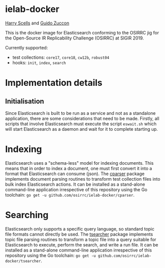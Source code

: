 # ielab-docker

[Harry Scells](https://ielab.io/people/harry-scells) and [Guido Zuccon](https://ielab.io/people/guido-zuccon)

This is the docker image for Elasticsearch conforming to the OSIRRC jig for the Open-Source IR Replicability Challenge (OSIRRC) at SIGIR 2019.

Currently supported:

 - test collections: `core17`, `core18`, `cw12b`, `robust04` 
 - hooks: `init`, `index`, `search`
 
 
# Implementation details

## Initialisation

Since Elasticsearch is built to be run as a service and not as a standalone application, there are some considerations that need to be made. Firstly, all scripts that involve Elasticsearch must execute the script `eswait.sh` which will start Elasticsearch as a daemon and wait for it to complete starting up.

# Indexing

Elasticsearch uses a "schema-less" model for indexing documents. This means that in order to index a document, one must first convert it into a format that Elasticsearch can consume (json). The [cparser](cparser) package implements document parsing routines to transform test collection files into bulk index Elasticsearch actions. It can be installed as a stand-alone command-line application irrespective of this repository using the Go toolchain: `go get -u github.com/osirrc/ielab-docker/cparser`.

# Searching

Elasticsearch only supports a specific query language, so standard topic file formats cannot directly be used. The [tsearcher](tsearcher) package implements topic file parsing routines to transform a topic file into a query suitable for Elasticsearch to execute, perform the search, and write a run file. It can be installed as a stand-alone command-line application irrespective of this repository using the Go toolchain: `go get -u github.com/osirrc/ielab-docker/tsearcher`.